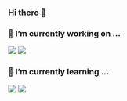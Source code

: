 ### Hi there 👋

<!--
**lys222/lys222** is a ✨ _special_ ✨ repository because its `README.md` (this file) appears on your GitHub profile.

Here are some ideas to get you started:

- 👯 I’m looking to collaborate on ...
- 🤔 I’m looking for help with ...
- 💬 Ask me about ...
- 😄 Pronouns: ...
- ⚡ Fun fact: ...
- 📫 How to reach me: ...
-->

### 🔭 I’m currently working on ...  
<img src="https://img.shields.io/badge/Azure-0078D4?style=for-the-badge&logo=MicrosoftAzure&logoColor=white"> <img src="https://img.shields.io/badge/AWS-FF9900?style=for-the-badge&logo=Amazon AWS&logoColor=black">


### 🌱 I’m currently learning ...  
<img src="https://img.shields.io/badge/Azure DevOps-0078D7?style=for-the-badge&logo=Azure DevOps&logoColor=white"> <img src="https://img.shields.io/badge/PowerShell-5391FE?style=for-the-badge&logo=PowerShell&logoColor=white">

